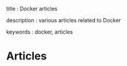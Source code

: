 title
:   Docker articles

description
:   various articles related to Docker

keywords
:   docker, articles

# Articles
